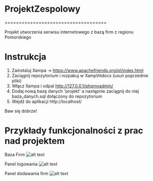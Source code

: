 # ProjektZespolowy
====================================

Projekt utworzenia serwisu internetowego z bazą firm z regionu Pomorskiego


# Instrukcja
1. Zainstaluj Xampa -> https://www.apachefriends.org/pl/index.html
2. Zaciągnij repozytorium i rozpakuj w Xamp\htdocs (usuń poprzednie pliki)
3. Włącz Xampa i odpal http://127.0.0.1/phpmyadmin/
4. Dodaj nową bazę danych 'projekt' a następnie zaciągnij do niej baza_danych.sql dołączony do repozytorium
5. Wejdź do aplikacji http://localhost/

Baw się dobrze!

# Przykłady funkcjonalności z prac nad projektem

Baza Firm
![alt text](https://i.imgur.com/FPa0dLP.png)

Panel logowania
![alt text](https://i.imgur.com/bvmePwy.png)

Panel dodawania firm
![alt text](https://i.imgur.com/6k0KEZo.png)
